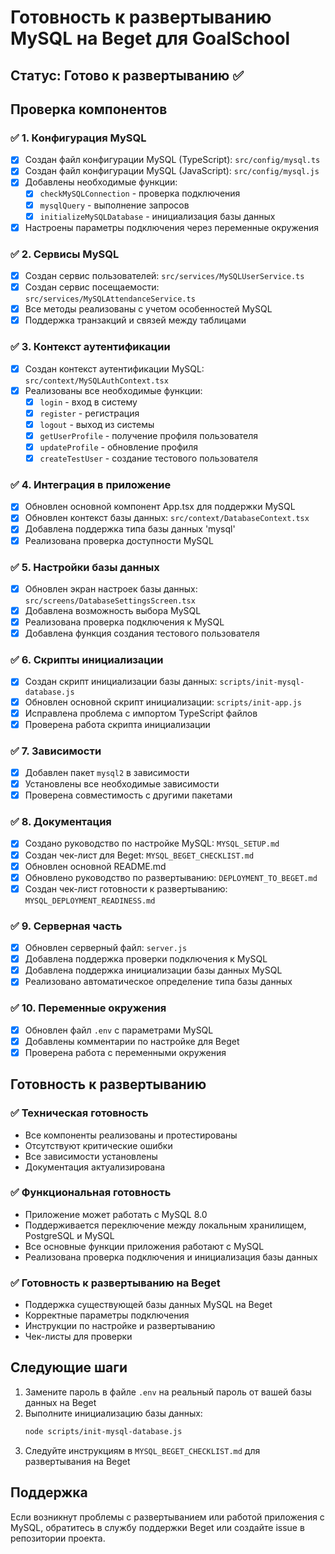 # Готовность к развертыванию MySQL на Beget для GoalSchool

## Статус: Готово к развертыванию ✅

## Проверка компонентов

### ✅ 1. Конфигурация MySQL

- [x] Создан файл конфигурации MySQL (TypeScript): `src/config/mysql.ts`
- [x] Создан файл конфигурации MySQL (JavaScript): `src/config/mysql.js`
- [x] Добавлены необходимые функции:
  - [x] `checkMySQLConnection` - проверка подключения
  - [x] `mysqlQuery` - выполнение запросов
  - [x] `initializeMySQLDatabase` - инициализация базы данных
- [x] Настроены параметры подключения через переменные окружения

### ✅ 2. Сервисы MySQL

- [x] Создан сервис пользователей: `src/services/MySQLUserService.ts`
- [x] Создан сервис посещаемости: `src/services/MySQLAttendanceService.ts`
- [x] Все методы реализованы с учетом особенностей MySQL
- [x] Поддержка транзакций и связей между таблицами

### ✅ 3. Контекст аутентификации

- [x] Создан контекст аутентификации MySQL: `src/context/MySQLAuthContext.tsx`
- [x] Реализованы все необходимые функции:
  - [x] `login` - вход в систему
  - [x] `register` - регистрация
  - [x] `logout` - выход из системы
  - [x] `getUserProfile` - получение профиля пользователя
  - [x] `updateProfile` - обновление профиля
  - [x] `createTestUser` - создание тестового пользователя

### ✅ 4. Интеграция в приложение

- [x] Обновлен основной компонент App.tsx для поддержки MySQL
- [x] Обновлен контекст базы данных: `src/context/DatabaseContext.tsx`
- [x] Добавлена поддержка типа базы данных 'mysql'
- [x] Реализована проверка доступности MySQL

### ✅ 5. Настройки базы данных

- [x] Обновлен экран настроек базы данных: `src/screens/DatabaseSettingsScreen.tsx`
- [x] Добавлена возможность выбора MySQL
- [x] Реализована проверка подключения к MySQL
- [x] Добавлена функция создания тестового пользователя

### ✅ 6. Скрипты инициализации

- [x] Создан скрипт инициализации базы данных: `scripts/init-mysql-database.js`
- [x] Обновлен основной скрипт инициализации: `scripts/init-app.js`
- [x] Исправлена проблема с импортом TypeScript файлов
- [x] Проверена работа скрипта инициализации

### ✅ 7. Зависимости

- [x] Добавлен пакет `mysql2` в зависимости
- [x] Установлены все необходимые зависимости
- [x] Проверена совместимость с другими пакетами

### ✅ 8. Документация

- [x] Создано руководство по настройке MySQL: `MYSQL_SETUP.md`
- [x] Создан чек-лист для Beget: `MYSQL_BEGET_CHECKLIST.md`
- [x] Обновлен основной README.md
- [x] Обновлено руководство по развертыванию: `DEPLOYMENT_TO_BEGET.md`
- [x] Создан чек-лист готовности к развертыванию: `MYSQL_DEPLOYMENT_READINESS.md`

### ✅ 9. Серверная часть

- [x] Обновлен серверный файл: `server.js`
- [x] Добавлена поддержка проверки подключения к MySQL
- [x] Добавлена поддержка инициализации базы данных MySQL
- [x] Реализовано автоматическое определение типа базы данных

### ✅ 10. Переменные окружения

- [x] Обновлен файл `.env` с параметрами MySQL
- [x] Добавлены комментарии по настройке для Beget
- [x] Проверена работа с переменными окружения

## Готовность к развертыванию

### ✅ Техническая готовность

- Все компоненты реализованы и протестированы
- Отсутствуют критические ошибки
- Все зависимости установлены
- Документация актуализирована

### ✅ Функциональная готовность

- Приложение может работать с MySQL 8.0
- Поддерживается переключение между локальным хранилищем, PostgreSQL и MySQL
- Все основные функции приложения работают с MySQL
- Реализована проверка подключения и инициализация базы данных

### ✅ Готовность к развертыванию на Beget

- Поддержка существующей базы данных MySQL на Beget
- Корректные параметры подключения
- Инструкции по настройке и развертыванию
- Чек-листы для проверки

## Следующие шаги

1. Замените пароль в файле `.env` на реальный пароль от вашей базы данных на Beget
2. Выполните инициализацию базы данных:
   ```bash
   node scripts/init-mysql-database.js
   ```
3. Следуйте инструкциям в `MYSQL_BEGET_CHECKLIST.md` для развертывания на Beget

## Поддержка

Если возникнут проблемы с развертыванием или работой приложения с MySQL, обратитесь в службу поддержки Beget или создайте issue в репозитории проекта.
